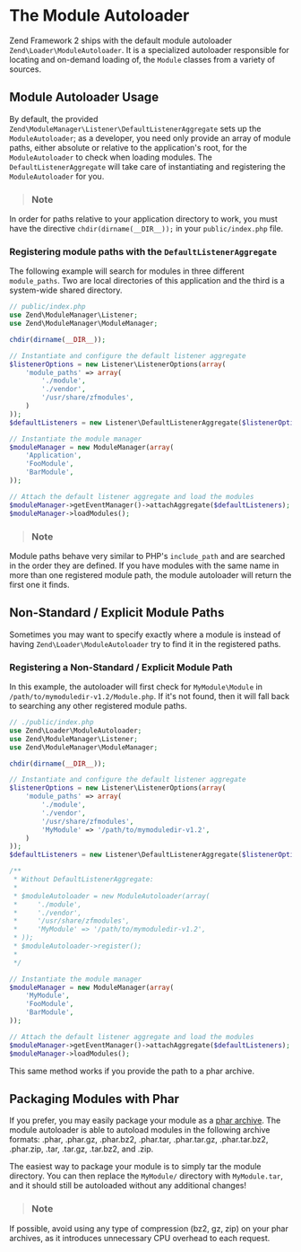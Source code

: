 # The Module Autoloader

Zend Framework 2 ships with the default module autoloader `Zend\Loader\ModuleAutoloader`. It is a
specialized autoloader responsible for locating and on-demand loading of, the `Module` classes from
a variety of sources.

## Module Autoloader Usage

By default, the provided `Zend\ModuleManager\Listener\DefaultListenerAggregate` sets up the
`ModuleAutoloader`; as a developer, you need only provide an array of module paths, either absolute
or relative to the application's root, for the `ModuleAutoloader` to check when loading modules. The
`DefaultListenerAggregate` will take care of instantiating and registering the `ModuleAutoloader`
for you.

> ### Note
In order for paths relative to your application directory to work, you must have the directive
`chdir(dirname(__DIR__));` in your `public/index.php` file.

### Registering module paths with the `DefaultListenerAggregate`

The following example will search for modules in three different `module_paths`. Two are local
directories of this application and the third is a system-wide shared directory.

```php
// public/index.php
use Zend\ModuleManager\Listener;
use Zend\ModuleManager\ModuleManager;

chdir(dirname(__DIR__));

// Instantiate and configure the default listener aggregate
$listenerOptions = new Listener\ListenerOptions(array(
    'module_paths' => array(
        './module',
        './vendor',
        '/usr/share/zfmodules',
    )
));
$defaultListeners = new Listener\DefaultListenerAggregate($listenerOptions);

// Instantiate the module manager
$moduleManager = new ModuleManager(array(
    'Application',
    'FooModule',
    'BarModule',
));

// Attach the default listener aggregate and load the modules
$moduleManager->getEventManager()->attachAggregate($defaultListeners);
$moduleManager->loadModules();
```

> ### Note
Module paths behave very similar to PHP's `include_path` and are searched in the order they are
defined. If you have modules with the same name in more than one registered module path, the module
autoloader will return the first one it finds.

## Non-Standard / Explicit Module Paths

Sometimes you may want to specify exactly where a module is instead of having
`Zend\Loader\ModuleAutoloader` try to find it in the registered paths.

### Registering a Non-Standard / Explicit Module Path

In this example, the autoloader will first check for `MyModule\Module` in
`/path/to/mymoduledir-v1.2/Module.php`. If it's not found, then it will fall back to searching any
other registered module paths.

```php
// ./public/index.php
use Zend\Loader\ModuleAutoloader;
use Zend\ModuleManager\Listener;
use Zend\ModuleManager\ModuleManager;

chdir(dirname(__DIR__));

// Instantiate and configure the default listener aggregate
$listenerOptions = new Listener\ListenerOptions(array(
    'module_paths' => array(
        './module',
        './vendor',
        '/usr/share/zfmodules',
        'MyModule' => '/path/to/mymoduledir-v1.2',
    )
));
$defaultListeners = new Listener\DefaultListenerAggregate($listenerOptions);

/**
 * Without DefaultListenerAggregate:
 *
 * $moduleAutoloader = new ModuleAutoloader(array(
 *     './module',
 *     './vendor',
 *     '/usr/share/zfmodules',
 *     'MyModule' => '/path/to/mymoduledir-v1.2',
 * ));
 * $moduleAutoloader->register();
 *
 */

// Instantiate the module manager
$moduleManager = new ModuleManager(array(
    'MyModule',
    'FooModule',
    'BarModule',
));

// Attach the default listener aggregate and load the modules
$moduleManager->getEventManager()->attachAggregate($defaultListeners);
$moduleManager->loadModules();
```

This same method works if you provide the path to a phar archive.

## Packaging Modules with Phar

If you prefer, you may easily package your module as a [phar archive](http://php.net/phar). The
module autoloader is able to autoload modules in the following archive formats: .phar, .phar.gz,
.phar.bz2, .phar.tar, .phar.tar.gz, .phar.tar.bz2, .phar.zip, .tar, .tar.gz, .tar.bz2, and .zip.

The easiest way to package your module is to simply tar the module directory. You can then replace
the `MyModule/` directory with `MyModule.tar`, and it should still be autoloaded without any
additional changes!

> ### Note
If possible, avoid using any type of compression (bz2, gz, zip) on your phar archives, as it
introduces unnecessary CPU overhead to each request.
